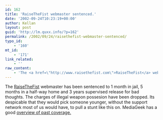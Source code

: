 ```yaml
---
id: 162
title: 'RaiseTheFist webmaster sentenced.'
date: '2002-09-24T10:23:19+00:00'
author: Kellan
layout: post
guid: 'http://lm.quxx.info/?p=162'
permalink: /2002/09/24/raisethefist-webmaster-sentenced/
typo_id:
    - '160'
mt_id:
    - '171'
link_related:
    - ''
raw_content:
    - 'The <a href=\"http://www.raisethefist.com\">RaiseTheFist</a> webmaster has been sentenced to 1 month in jail, 5 months in a half-way home and 3 years supervised release for bad thoughts.  The charges of illegal weapon possesion have been dropped.  Its despicable that they would pick someone younger, without the support network most of us would have, to pull a stunt like this on.  MediaGeek has a good <a href=\"http://www.mediageek.org/2002_09_01_archive_index.html#85483226\">overview of past coverage.</a>'
---
```


The [RaiseTheFist](http://www.raisethefist.com) webmaster has been sentenced to 1 month in jail, 5 months in a half-way home and 3 years supervised release for bad thoughts. The charges of illegal weapon possesion have been dropped. Its despicable that they would pick someone younger, without the support network most of us would have, to pull a stunt like this on. MediaGeek has a good [overview of past coverage.](http://www.mediageek.org/2002_09_01_archive_index.html#85483226)
